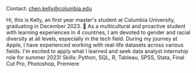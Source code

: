 Contact: chen.kelly@columbia.edu

Hi, this is Kelly, an first year master's student at Columbia University, graduating in December 2023. 👋
As a multicultural and proactive student with learning experiences in 4 countries, I am devoted to gender and racial diversity at all levels, especially in the tech field. During my journey at Apple, I have experienced working with real-life datasets across various fields. I'm excited to apply what I learned and seek data analyst internship role for summer 2023!
Skills: Python, SQL, R, Tableau, SPSS, Stata, Final Cut Pro, Photoshop, Premiere
